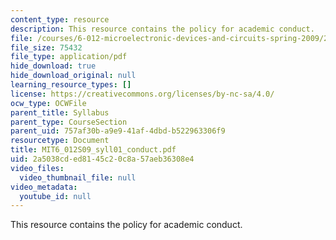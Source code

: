 ```yaml
---
content_type: resource
description: This resource contains the policy for academic conduct.
file: /courses/6-012-microelectronic-devices-and-circuits-spring-2009/2a5038cded8145c20c8a57aeb36308e4_MIT6_012S09_syll01_conduct.pdf
file_size: 75432
file_type: application/pdf
hide_download: true
hide_download_original: null
learning_resource_types: []
license: https://creativecommons.org/licenses/by-nc-sa/4.0/
ocw_type: OCWFile
parent_title: Syllabus
parent_type: CourseSection
parent_uid: 757af30b-a9e9-41af-4dbd-b522963306f9
resourcetype: Document
title: MIT6_012S09_syll01_conduct.pdf
uid: 2a5038cd-ed81-45c2-0c8a-57aeb36308e4
video_files:
  video_thumbnail_file: null
video_metadata:
  youtube_id: null
---
```

This resource contains the policy for academic conduct.